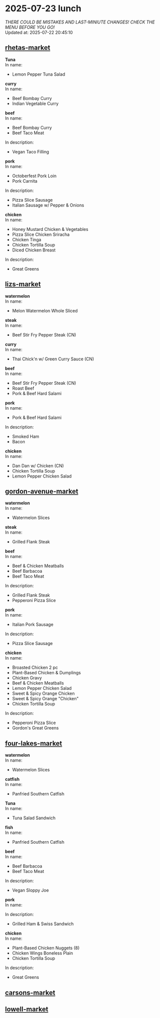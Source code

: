 # 2025-07-23 lunch  
*THERE COULD BE MISTAKES AND LAST-MINIUTE CHANGES! CHECK THE MENU BEFORE YOU GO!*  
Updated at: 2025-07-22 20:45:10  
## [rhetas-market](https://wisc-housingdining.nutrislice.com/menu/rhetas-market/lunch/2025-07-23)  
**Tuna**  
In name:   
 - Lemon Pepper Tuna Salad  
  
**curry**  
In name:   
 - Beef Bombay Curry  
 - Indian Vegetable Curry  
  
**beef**  
In name:   
 - Beef Bombay Curry  
 - Beef Taco Meat  
  
In description:   
 - Vegan Taco Filling  
  
**pork**  
In name:   
 - Octoberfest Pork Loin  
 - Pork Carnita  
  
In description:   
 - Pizza Slice Sausage  
 - Italian Sausage w/ Pepper & Onions  
  
**chicken**  
In name:   
 - Honey Mustard Chicken & Vegetables  
 - Pizza Slice Chicken Sriracha  
 - Chicken Tinga  
 - Chicken Tortilla Soup  
 - Diced Chicken Breast  
  
In description:   
 - Great Greens  
  
## [lizs-market](https://wisc-housingdining.nutrislice.com/menu/lizs-market/lunch/2025-07-23)  
**watermelon**  
In name:   
 - Melon Watermelon Whole Sliced  
  
**steak**  
In name:   
 - Beef Stir Fry Pepper Steak (CN)  
  
**curry**  
In name:   
 - Thai Chick'n w/ Green Curry Sauce (CN)  
  
**beef**  
In name:   
 - Beef Stir Fry Pepper Steak (CN)  
 - Roast Beef  
 - Pork & Beef Hard Salami  
  
**pork**  
In name:   
 - Pork & Beef Hard Salami  
  
In description:   
 - Smoked Ham  
 - Bacon  
  
**chicken**  
In name:   
 - Dan Dan w/ Chicken (CN)  
 - Chicken Tortilla Soup  
 - Lemon Pepper Chicken Salad  
  
## [gordon-avenue-market](https://wisc-housingdining.nutrislice.com/menu/gordon-avenue-market/lunch/2025-07-23)  
**watermelon**  
In name:   
 - Watermelon Slices  
  
**steak**  
In name:   
 - Grilled Flank Steak  
  
**beef**  
In name:   
 - Beef & Chicken Meatballs  
 - Beef Barbacoa  
 - Beef Taco Meat  
  
In description:   
 - Grilled Flank Steak  
 - Pepperoni Pizza Slice  
  
**pork**  
In name:   
 - Italian Pork Sausage  
  
In description:   
 - Pizza Slice Sausage  
  
**chicken**  
In name:   
 - Broasted Chicken 2 pc  
 - Plant-Based Chicken & Dumplings  
 - Chicken Gravy  
 - Beef & Chicken Meatballs  
 - Lemon Pepper Chicken Salad  
 - Sweet & Spicy Orange Chicken  
 - Sweet & Spicy Orange "Chicken"  
 - Chicken Tortilla Soup  
  
In description:   
 - Pepperoni Pizza Slice  
 - Gordon's Great Greens  
  
## [four-lakes-market](https://wisc-housingdining.nutrislice.com/menu/four-lakes-market/lunch/2025-07-23)  
**watermelon**  
In name:   
 - Watermelon Slices  
  
**catfish**  
In name:   
 - Panfried Southern Catfish  
  
**Tuna**  
In name:   
 - Tuna Salad Sandwich  
  
**fish**  
In name:   
 - Panfried Southern Catfish  
  
**beef**  
In name:   
 - Beef Barbacoa  
 - Beef Taco Meat  
  
In description:   
 - Vegan Sloppy Joe  
  
**pork**  
In name:   
  
In description:   
 - Grilled Ham & Swiss Sandwich  
  
**chicken**  
In name:   
 - Plant-Based Chicken Nuggets (8)  
 - Chicken Wings Boneless Plain  
 - Chicken Tortilla Soup  
  
In description:   
 - Great Greens  
  
## [carsons-market](https://wisc-housingdining.nutrislice.com/menu/carsons-market/lunch/2025-07-23)  
## [lowell-market](https://wisc-housingdining.nutrislice.com/menu/lowell-market/lunch/2025-07-23)  
  
